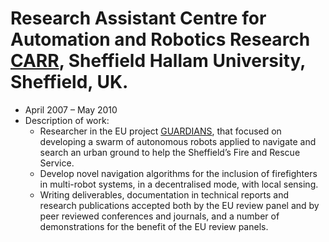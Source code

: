 # Research Assistant Centre for Automation and Robotics Research [CARR](https://www.shu.ac.uk/research/specialisms/materials-and-engineering-research-institute/what-we-do/centre-for-automation-and-robotics-research), Sheffield Hallam University, Sheffield, UK.
- April 2007 – May 2010
- Description of work: 
  - Researcher in the EU project [GUARDIANS](https://www.shu.ac.uk/research/specialisms/materials-and-engineering-research-institute/what-we-do/projects/automation-and-robotics/guardians-project), that focused on developing a swarm of autonomous robots applied to navigate and search an urban ground to help the Sheffield’s Fire and Rescue Service. 
  - Develop novel navigation algorithms for the inclusion of firefighters in multi-robot systems, in a decentralised mode, with local sensing. 
  - Writing deliverables, documentation in technical reports and research publications accepted both by the EU review panel and by peer reviewed conferences and journals, and a number of demonstrations for the benefit of the EU review panels.

